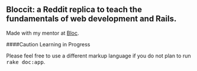 ## Bloccit: a Reddit replica to teach the fundamentals of web development and Rails.

Made with my mentor at [Bloc](http://bloc.io).

####Caution Learning in Progress


Please feel free to use a different markup language if you do not plan to run
<tt>rake doc:app</tt>.

